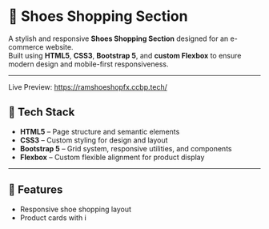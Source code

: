 # 👟 Shoes Shopping Section

A stylish and responsive **Shoes Shopping Section** designed for an e-commerce website.  
Built using **HTML5**, **CSS3**, **Bootstrap 5**, and **custom Flexbox** to ensure modern design and mobile-first responsiveness.  

---

Live Preview: https://ramshoeshopfx.ccbp.tech/

## 🚀 Tech Stack
- **HTML5** – Page structure and semantic elements  
- **CSS3** – Custom styling for design and layout  
- **Bootstrap 5** – Grid system, responsive utilities, and components  
- **Flexbox** – Custom flexible alignment for product display  

---

## 📌 Features
- Responsive shoe shopping layout  
- Product cards with i
